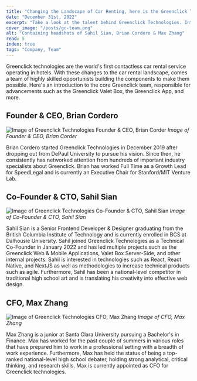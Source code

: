 ```yaml
---
title: "Changing the Landscape of Car Renting, here is the Greenclick Technologies Team."
date: "December 31st, 2022"
excerpt: "Take a look at the talent behind Greenclick Technologies. Introductions to the opportunists behind the worlds 24/7 car rental solution in hotels."
cover_image: "/posts/gc-team.png"
alt: "Containing headshots of Sahil Sian, Brian Cordero & Max Zhang"
read: 5
index: true
tags: "Company, Team"
---
```


Greenclick technologies are the world's first contactless car rental service operating in hotels. With these changes to the car rental landscape, comes a team of highly skilled opportunists building the components to make them possible. Here's an introduction to the core Greenclick team, responsible for advancements such as the Greenclick Valet Box, the Greenclick App, and more.

## Founder & CEO, Brian Cordero

![Image of Greenclick Technologies Founder & CEO, Brian Corder](/brian.png)
*Image of Founder & CEO, Brian Corder*

Brian Cordero started Greenclick Technologies in December 2019 after dropping out from DePaul University to pursue his vision. Since then, he consistently has networked attention from hundreds of important industry specialists about Greenclick. Brian has worked Full Time as a Growth Lead for SpeedLegal and is currently an Executive Chair for Stanford/MIT Venture Lab.

## Co-Founder & CTO, Sahil Sian

![Image of Greenclick Technologies Co-Founder & CTO, Sahil Sian](/sahil.png)
*Image of Co-Founder & CTO, Sahil Sian*

Sahil Sian is a Senior Frontend Developer & Designer graduating from the British Columbia Institute of Technology and is currently enrolled in BCS at Dalhousie University. Sahil joined Greenclick Technologies as a Technical Co-Founder in January 2022 and has led multiple projects such as the Greenclick Web & Mobile Applications, Valet Box Server-Side, and other internal projects. Sahil is interested in technologies such as React, React Native, and NextJS as well as methodologies to increase technical products such as agile. Furthermore, Sahil has been a national-level competitor in traditional high school art and is translating his creativity into effective web design.

## CFO, Max Zhang

![Image of Greenclick Technologies CFO, Max Zhang](/max.jpg)
*Image of CFO, Max Zhang*

Max Zhang is a junior at Santa Clara University pursuing a Bachelor's in Finance. Max has worked for the past couple of summers in various roles that have prepared him to work in a professional setting with a breadth of work experience. Furthermore, Max has held the status of being a top-ranked national-level high school debater, holding strong analytical, critical thinking, and research skills. Max is currently appointed as CFO for Greenclick technologies.